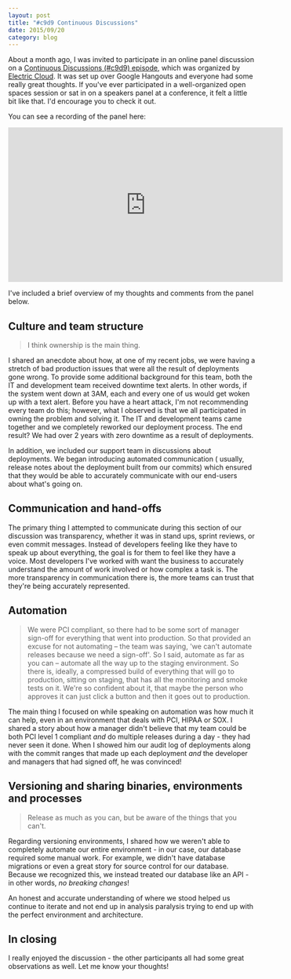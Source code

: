 ```yaml
---
layout: post
title: "#c9d9 Continuous Discussions"
date: 2015/09/20
category: blog
---
```


About a month ago, I was invited to participate in an online panel discussion on a [Continuous Discussions (#c9d9) episode](http://electric-cloud.com/lp/continuous-discussions/), which was organized by [Electric Cloud](http://electric-cloud.com/powering-continuous-delivery/). It was set up over Google Hangouts and everyone had some really great thoughts. If you've ever participated in a well-organized open spaces session or sat in on a speakers panel at a conference, it felt a little bit like that. I'd encourage you to check it out.

You can see a recording of the panel here:

<iframe width="560" height="315" src="https://www.youtube.com/embed/HkLuAOXxuLs" frameborder="0" allowfullscreen></iframe>

I've included a brief overview of my thoughts and comments from the panel below.

## Culture and team structure

> I think ownership is the main thing.

I shared an anecdote about how, at one of my recent jobs, we were having a stretch of bad production issues that were all the result of deployments gone wrong. To provide some additional background for this team, both the IT and development team received downtime text alerts. In other words, if the system went down at 3AM, each and every one of us would get woken up with a text alert. Before you have a heart attack, I'm not recommending every team do this; however, what I observed is that we all participated in owning the problem and solving it. The IT and development teams came together and we completely reworked our deployment process. The end result? We had over 2 years with zero downtime as a result of deployments.

In addition, we included our support team in discussions about deployments. We began introducing automated communication ( usually, release notes about the deployment built from our commits) which ensured that they would be able to accurately communicate with our end-users about what's going on.

## Communication and hand-offs

The primary thing I attempted to communicate during this section of our discussion was transparency, whether it was in stand ups, sprint reviews, or even commit messages. Instead of developers feeling like they have to speak up about everything, the goal is for them to feel like they have a voice. Most developers I've worked with want the business to accurately understand the amount of work involved or how complex a task is. The more transparency in communication there is, the more teams can trust that they're being accurately represented.

## Automation

> We were PCI compliant, so there had to be some sort of manager sign-off for everything that went into production. So that provided an excuse for not automating – the team was saying, 'we can't automate releases because we need a sign-off'. So I said, automate as far as you can – automate all the way up to the staging environment. So there is, ideally, a compressed build of everything that will go to production, sitting on staging, that has all the monitoring and smoke tests on it. We're so confident about it, that maybe the person who approves it can just click a button and then it goes out to production.

The main thing I focused on while speaking on automation was how much it can help, even in an environment that deals with PCI, HIPAA or SOX. I shared a story about how a manager didn't believe that my team could be both PCI level 1 compliant *and* do multiple releases during a day - they had never seen it done. When I showed him our audit log of deployments along with the commit ranges that made up each deployment *and* the developer and managers that had signed off, he was convinced!

## Versioning and sharing binaries, environments and processes

> Release as much as you can, but be aware of the things that you can't.

Regarding versioning environments, I shared how we weren't able to completely automate our entire environment - in our case, our database required some manual work. For example, we didn't have database migrations or even a great story for source control for our database. Because we recognized this, we instead treated our database like an API - in other words, _no breaking changes_!

An honest and accurate understanding of where we stood helped us continue to iterate and not end up in analysis paralysis trying to end up with the perfect environment and architecture.

## In closing

I really enjoyed the discussion - the other participants all had some great observations as well. Let me know your thoughts!
